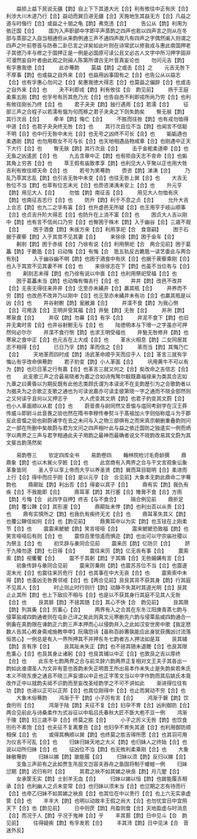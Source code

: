 <!-- { "loadSidebar": true } -->
　　益损上益下民说无疆【韵】自上下下其道大光【合】利有攸往中正有庆【合】利涉大川木道乃行【合】益动而巽日进无疆【合】天施地生其益无方【合】凡益之道与时偕行【合】或益之十朋之龟【韵】弗克违【合】
　　告公从【韵】利用为依迁国【合】
　　国为入声职部中字即平声蒸韵之四声也若以四声言之则从在冬部与蒸部之入自当相通但从来韵例通三声不通四声故凡有四声之字偶然阑入则谓之四声之叶前卷首与防泰二卦已言之详矣如此叶则在诗常武以修我戎与惠此南国押老子其徳乃丰与修之于国押正是一例是必国原可读公且又必古人文字中所习押字固非可漫然妄自叶者由此观之则闽人陈第所谓古无叶音真妄论也
　　勿问元吉【韵】有孚惠我徳【合】
　　此亦蓦韵
　　莫益【韵】之或击【合】之
　　元吉无咎下不厚事【韵】也或益之自外来【合】也益用凶事固有之【合】也告公从以益志【合】也有孚惠心勿问之【合】矣惠我徳大得志【合】也莫益之偏辞【合】也或击之自外来【合】也
　　夬不利即戎【韵】利有攸往【合　韵见前】
　　扬于王庭柔乘五刚【韵】也孚号有厉其危乃光【合】也告自邑不利即戎所尚乃穷【合】也利有攸往刚长乃终【合】也
　　君子夬夬【韵】独行遇雨【合】若濡【合】
　　征部三声之合程子以若濡有愠为句而移之君子夬夬之下则失韵矣
　　臀无肤【韵】其行次且【合】
　　牵羊【韵】悔亡【合】
　　不胜而往咎【韵】也有戎勿恤得中道【合】也君子夬夬终无咎【合】也
　　其行次且位不当【韵】也闻言不信聪不明【合】也中行无咎中未光【合】也无号之凶终不可长【合】也
　　姤姤遇也柔遇刚【韵】也勿用取女不可与长【合】也天地相遇品物咸章【合】也刚遇中正天下大行【合】也
　　臀无肤【韵】其行次且【合】
　　击于金柅柔道牵【合】也无鱼之凶逺民【合】也
　　九五含章中正【韵】也有陨自天志不舎命【合】也姤其角上穷吝【合】也
　　萃王假有庙致孝享【韵】也利见大人亨聚以正也用大牲吉利有攸往顺天命【合】也
　　若号为笑蓦韵
　　赍咨【韵】涕洟【合】
　　乃乱乃萃其志乱【韵】也引吉无咎中未变【合】也往无咎上巽【合】也
　　大吉无咎位不当【韵】也萃有位志未光【合】也赍咨涕洟未安上【合】也
　　升元亨【韵】用见大人【合】
　　勿恤【韵】南征吉【合】
　　用见大人勿恤有庆【韵】也南征吉志行【合】也
　　防升【韵】利于不息之贞【合】
　　允升大吉上合志【韵】也九二之孚有喜【合】也升虚邑无所疑【合】也王用亨于岐山顺事【合】也贞吉升阶大得志【合】也防升在上消不富【合】也
　　困贞大人吉以刚中【韵】也有言不信尚口乃穷【合】也臀困于株木【韵】入于幽谷【合】三歳不觌【合】
　　困于酒食【韵】朱绂方来【合】利用享祀【合　食音嗣】
　　困于石据于蒺藜【韵】入于其宫不见其妻【合】
　　来徐徐【韵】困于金车【合】
　　劓刖【韵】困于赤绂【合】乃徐有说【合】利用祭祀【合　两合见前】困于葛藟【韵】于臲卼【合】曰动悔【合】有悔【合　卼五轨反古臲卼一读艺委此与两合有别】
　　入于幽谷幽不明【韵】也困于酒食中有庆【合】也据于蒺藜乘刚【合】也入于其宫不见其妻不祥【合】也
　　来徐徐志在下【韵】也虽不当位有与【合】也
　　劓刖志未得【韵】也乃徐有说以中直【合】也利用祭祀受福【合】也
　　困于葛藟未当【韵】也动悔有悔吉行【合】也
　　井井【韵】改邑不改井【合】无丧无得往来井井【合】汔至亦未繘井【合】羸其瓶【合】
　　井养而不穷【韵】也改邑不改井乃以刚中【合】也汔至亦未繘井未有功【合】也羸其瓶是以凶【合】也
　　井谷射鲋【韵】瓮敝漏【合】
　　井渫不食【韵】为我心恻【合】可用汲【合】王明并受其福【合】井甃【韵】无咎【合】
　　井冽【韵】寒泉食【合】
　　井収【韵】勿幕【合】有孚【合】
　　井泥不食下【韵】也旧井无禽时舎【合】也井谷射鲋无与【合】也
　　陆徳明本与下增一之字虽亦可押然何必尔尔
　　井渫不食行恻【韵】也求王明受福也
　　井甃无咎修井【韵】也寒泉之食中正【合】也元吉在上大成【合】也
　　革水火相息【韵】二女同居其志不相得【合】
　　已日乃孚【韵】革而信之【合】
　　革而当【韵】其悔乃亡【合】
　　天地革而四时成【韵】汤武革命顺乎天而应乎人【合】革言三就有孚悔亾有孚改命俱蓦韵
　　君子豹变【韵】小人革面【合】
　　巩用黄牛不可以有为【韵】也已日革之行有嘉【合】也革言三就又何之【合】矣改命之吉信志【合】也
　　此支歌三声之合最易晓者为嘉之合如诗鳬鹥尔殽既嘉福禄来为类其合志如九章之曰黄昏以为期反既有此他志类顾氏谓为本读讹不在支韵歴引为之合歌韵者以为据夫为之合歌正支歌之通也为可读讹嘉亦可读圭彼第晓一字之通而不晓全部然则之又何读乎且何以又押志乎
　　大人虎变其文炳【韵】也君子豹变其文蔚【合】也小人革面顺以从君【合】也
　　蔚音畏与尉同然又音愠与煴同考尉字在汉王莽传威斗即尉斗此音畏之验也然在隋书李穆传奉熨斗于髙祖加火字则俗称煴斗为于郡反此音愠之验也尉蔚诸字在去之未问与入之物三部俱有之而宋真宗朝删重叠韵则问之一部在所删中矣故蔚与君为文问之四声相叶此与益之依迁国防之独逺实一例而炳字以两界之三声与君字相通此夫子用韵之最神而最确者说文不晓韵改易其文蔚为其文斐古韵荡然矣

　　易韵卷三
　　钦定四库全书
　　易韵卷四
　　翰林院检讨毛奇龄撰
　　鼎鼎象【韵】也以木巽火亨餁【合】也
　　此宫商有入两界之合与干文言观象讼象革象皆同
　　圣人亨以享上帝而大亨以养圣贤【韵】巽而耳目聪明【合】柔进而上行【合】得中而应乎刚【合】是以元亨【合　合见前】大象本无韵此鼎命二字蓦韵也
　　鼎颠趾【韵】利出否【合】得妾以其子【合】
　　鼎有实【韵】我仇有疾【合】不我能即【合】
　　鼎耳革【韵】其行塞【合】雉膏不食【合】方雨【韵】亏悔【合　此四字自押】终吉【与不食合】
　　隔合例见前
　　鼎折足【韵】覆公餗【合】其形渥【合】
　　鼎颠趾未悖【韵】也利出否以从贵【合】也
　　鼎有实慎所之【韵】也我仇有疾终无尤【合】也
　　鼎耳革失其义【韵】也覆公餗信如何【合】也【韵见前】
　　鼎黄耳中以为实【韵】也玉铉在上刚柔节【合】也
　　震震来虩虩【韵】笑言哑哑【合】
　　震来虩虩恐致福【韵】也笑言哑哑后有则【合】也
　　震惊百里惊逺而惧迩【韵】也出可以守宗庙社稷以为祭主【合】也
　　初爻辞与彖同合见前
　　震来厉【韵】亿防贝【合】
　　跻于九陵勿逐【韵】七日得【合】
　　震往来厉【韵】亿无丧有事【合】
　　震索索【韵】视矍矍【合】
　　震不于其躬【韵】于其隣【合】无咎婚媾有言【合】
　　初象传辞与彖同合见前
　　震来厉乗刚【韵】也震苏苏位不当【合】也震遂泥未光【合】也震往来厉危行【合】也其事在中大无丧【合】也
　　震索索中未得【韵】也虽凶无咎畏邻戒【合】也【两合见前】艮艮其背不获其身【韵】行其庭不见其人【合】
　　时止则止时行则行【韵】动静不失其时其道光明【合】艮其止止其所【韵】也上下敌应不相与【合】也是以不获其身行其庭不见其人无咎【合】也
　　艮其腓【韵】不拯其随【合】其心不快【合　韵见前】
　　艮其限【韵】列其夤【合】厉薰心【合】
　　两界有入之合其在东冬江阳庚青蒸七韵与侵覃盐咸四韵通者则在屯卦己详之矣此则真文元寒删先六韵与侵覃盐咸四韵通合一例夤在真韵限在谏韵正六韵三声本押而心以侵韵并入之此如汉安世房中歌【我定厯数人告其心敕身斋戒施教申申】阮瑀怨诗【虽称百龄夀孰能应此身犹获膺凶讨流落恒苦心】一例总是有入一界所押其不并押东冬七韵者古人押法如是耳
　　艮其辅【韵】言有序【合】
　　艮其趾未失正【韵】也不拯其随未退聴【合】也艮其限危薰心【合】也艮其身止诸躬【合】也艮其辅以中正【合】也敦艮之吉以厚终【合】也
　　此东冬七韵两界之合与前爻辞六韵两界正复相对文王夫子其各出一韵如此谁谓圣人为文非有意也首韵未失正明晋王所出易本作未失止是失韵矣若朱氏本义不晓东庚之通且不晓三声妄谓以中正也正字羡文当以中字作韵而其后姚氏本竟改作正中以就韵夫祗不识韵而至妄改圣经韵学之不可不讲如此
　　渐进得位往有功【韵】也进以正可以正邦【合】也其位刚得中【合】也止而巽动不穷【合】也
　　大象木俗蓦韵
　　鸿渐于干【韵】小子厉有言【合】
　　鸿渐于磐【韵】饮食衎衎【合】
　　鸿渐于陆【韵】夫征不复【合】妇孕不育【合】凶利御防【合】两合见前此与诗桑柔作为式谷征以中垢吕氏春秋大匠不斲大庖不豆一例
　　鸿渐于陵【韵】妇三歳不孕【合】终莫之胜【合】
　　小子之厉义无咎【韵】也饮食衎衎不素饱【合】也夫征不复离羣丑【合】也妇孕不育失其道【合】也利用御防顺相保【合】也
　　或得其桷顺以巽【韵】也终莫之胜吉得所愿【合】也其羽可用为仪吉不可乱【合】也
　　归妹归妹天地之大义【韵】也归妹人之终始【合】也说以动所归妹【合】也
　　征凶位不当【韵】也无攸利柔乘刚【合】也
　　大象妹敝蓦韵
　　归妹以娣【韵】跛能履【合】
　　归妹以须【韵】反归以娣【合】
　　支鱼三声前有之此如贾生吊屈文岂容夫吞舟之鱼固将制于蝼螘一例
　　归妹愆期【韵】迟归有时【合】
　　其君之袂不如其娣之袂良【韵】月几朢【合】
　　女承筐无实【韵】士刲羊无血【合】
　　归妹以娣以恒【韵】也跛能履吉相承【合】也利幽人之贞未变常【合】也归妹以须未当【合】也愆期之志有待而行【合】也帝乙归妹不如其娣之袂良【合】也其位在中以贵行【合】也上六无实承虚筐【合】也
　　丰丰大【韵】也明以动故丰王假之尚大【合】也勿忧宜日中宜照天下【合】也【韵见前】
　　日中则昃【韵】月盈则食【合】天地盈虚与时消息【合】而况于人【韵】乎况于鬼神【合】乎
　　丰其蔀【韵】日中见斗【合　韵见前】
　　往得疑疾【韵】有孚发若【合】
　　丰其沛【韵】日中见沬【合　音迷外反】

